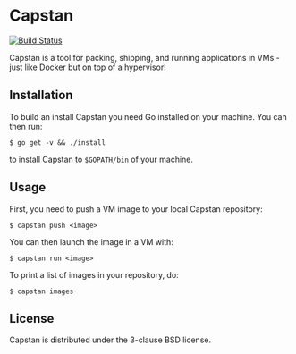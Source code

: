 # Capstan

[![Build Status](https://secure.travis-ci.org/cloudius-systems/capstan.png?branch=master)](http://travis-ci.org/cloudius-systems/capstan)

Capstan is a tool for packing, shipping, and running applications in VMs - just
like Docker but on top of a hypervisor!

## Installation

To build an install Capstan you need Go installed on your machine.  You can
then run:

```
$ go get -v && ./install
```

to install Capstan to ``$GOPATH/bin`` of your machine.

## Usage

First, you need to push a VM image to your local Capstan repository:

```
$ capstan push <image>
```

You can then launch the image in a VM with:

```
$ capstan run <image>
```

To print a list of images in your repository, do:

```
$ capstan images
```

## License

Capstan is distributed under the 3-clause BSD license.
